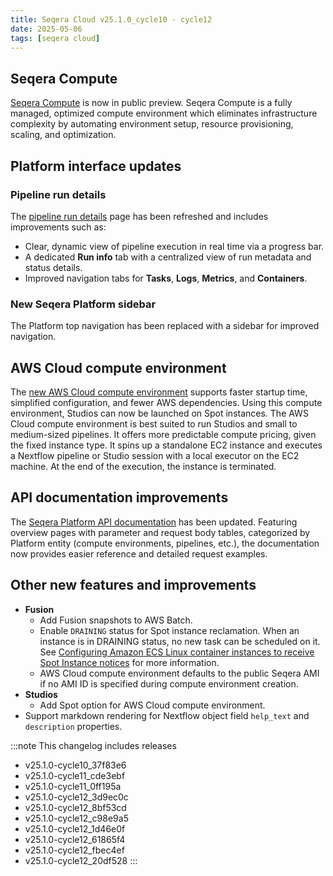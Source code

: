 ```yaml
---
title: Seqera Cloud v25.1.0_cycle10 - cycle12
date: 2025-05-06
tags: [seqera cloud]
---
```


## Seqera Compute

[Seqera Compute](https://docs.seqera.io/platform-cloud/compute-envs/seqera-compute) is now in public preview. Seqera Compute is a fully managed, optimized compute environment which eliminates infrastructure complexity by automating environment setup, resource provisioning, scaling, and optimization.

## Platform interface updates

### Pipeline run details

The [pipeline run details](https://docs.seqera.io/platform-cloud/monitoring/run-details) page has been refreshed and includes improvements such as:

- Clear, dynamic view of pipeline execution in real time via a progress bar.
- A dedicated **Run info** tab with a centralized view of run metadata and status details.
- Improved navigation tabs for **Tasks**, **Logs**, **Metrics**, and **Containers**.

### New Seqera Platform sidebar

The Platform top navigation has been replaced with a sidebar for improved navigation.

## AWS Cloud compute environment

The [new AWS Cloud compute environment](https://docs.seqera.io/platform-cloud/compute-envs/aws-cloud) supports faster startup time, simplified configuration, and fewer AWS dependencies. Using this compute environment, Studios can now be launched on Spot instances. The AWS Cloud compute environment is best suited to run Studios and small to medium-sized pipelines. It offers more predictable compute pricing, given the fixed instance type. It spins up a standalone EC2 instance and executes a Nextflow pipeline or Studio session with a local executor on the EC2 machine. At the end of the execution, the instance is terminated.

## API documentation improvements

The [Seqera Platform API documentation](https://docs.seqera.io/platform-api/seqera-api) has been updated. Featuring overview pages with parameter and request body tables, categorized by Platform entity (compute environments, pipelines, etc.), the documentation now provides easier reference and detailed request examples.

## Other new features and improvements

- **Fusion**
  - Add Fusion snapshots to AWS Batch.
  - Enable `DRAINING` status for Spot instance reclamation. When an instance is in DRAINING status, no new task can be scheduled on it. See [Configuring Amazon ECS Linux container instances to receive Spot Instance notices](https://docs.aws.amazon.com/AmazonECS/latest/developerguide/spot-instance-draining-linux-container.html) for more information.
  - AWS Cloud compute environment defaults to the public Seqera AMI if no AMI ID is specified during compute environment creation.
- **Studios**
  - Add Spot option for AWS Cloud compute environment.
- Support markdown rendering for Nextflow object field `help_text` and `description` properties.

:::note
This changelog includes releases

- v25.1.0-cycle10_37f83e6
- v25.1.0-cycle11_cde3ebf
- v25.1.0-cycle11_0ff195a
- v25.1.0-cycle12_3d9ec0c
- v25.1.0-cycle12_8bf53cd
- v25.1.0-cycle12_c98e9a5
- v25.1.0-cycle12_1d46e0f
- v25.1.0-cycle12_61865f4
- v25.1.0-cycle12_fbec4ef
- v25.1.0-cycle12_20df528
  :::
